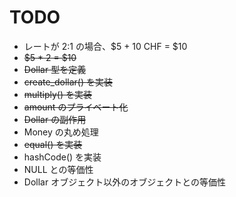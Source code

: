 # TODO

* レートが 2:1 の場合、$5 + 10 CHF = $10
* <del>$5 * 2 = $10</del>
* <del>Dollar 型を定義</del>
* <del>create_dollar() を実装</del>
* <del>multiply() を実装</del>
* <del>amount のプライベート化</del>
* <del>Dollar の副作用</del>
* Money の丸め処理
* <del>equal() を実装</del>
* hashCode() を実装
* NULL との等価性
* Dollar オブジェクト以外のオブジェクトとの等価性
